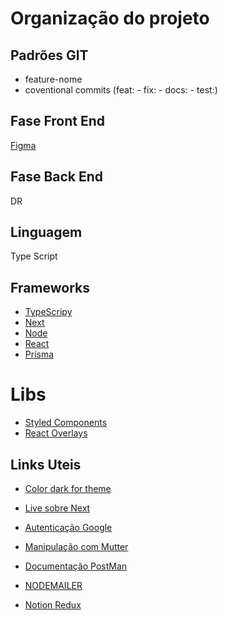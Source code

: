 # Organização do projeto

## Padrões GIT

- feature-nome
- coventional commits (feat: - fix: - docs: - test:)

## Fase Front End

[Figma](https://www.figma.com/file/gEUjTK4ozBPNbJnqI8qZPH/M6---E-Commerce?node-id=45%3A2)

## Fase Back End

DR

## Linguagem

Type Script

## Frameworks

- [TypeScripy](https://www.typescriptlang.org/)
- [Next](https://nextjs.org/)
- [Node](https://nodejs.org/en/)
- [React](https://pt-br.reactjs.org/)
- [Prisma](https://www.prisma.io/)

# Libs

- [Styled Components](https://styled-components.com/docs)
- [React Overlays](https://react-bootstrap.github.io/react-overlays/)

## Links Uteis

- [Color dark for theme](https://pinetools.com/darken-color)
- [Live sobre Next](https://www.youtube.com/watch?v=2LS6rP3ykJk)

- [Autenticação Google](https://demos-kenzie-academy-brasil.s3.amazonaws.com/nov21/m4/Sprint_7/GMT20220713-180329_Recording_1920x1080.mp4)
- [Manipulação com Mutter](https://demos-kenzie-academy-brasil.s3.amazonaws.com/nov21/m4/Sprint_7/video1955801357.mp4)
- [Documentação PostMan](https://demos-kenzie-academy-brasil.s3.amazonaws.com/nov21/m4/Sprint_7/GMT20220712-180838_Recording_1920x1080.mp4)
- [NODEMAILER](https://demos-kenzie-academy-brasil.s3.amazonaws.com/nov21/m4/Sprint_7/GMT20220714-123407_Recording_1920x1080.mp4)

- [Notion Redux](https://peach-pigment-2e6.notion.site/Redux-a9cc1ca8d53e44c6b2a29de722c4e070)
